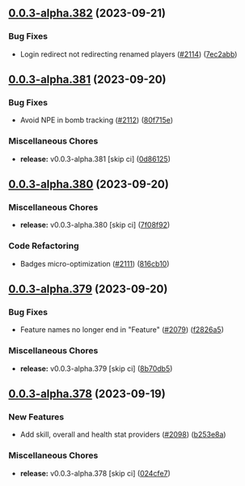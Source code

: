 ## [0.0.3-alpha.382](https://github.com/Wynntils/Artemis/compare/v0.0.3-alpha.381...v0.0.3-alpha.382) (2023-09-21)


### Bug Fixes

* Login redirect not redirecting renamed players ([#2114](https://github.com/Wynntils/Artemis/issues/2114)) ([7ec2abb](https://github.com/Wynntils/Artemis/commit/7ec2abb7867306d3512a1c2505f6cb5aaf6795bf))

## [0.0.3-alpha.381](https://github.com/Wynntils/Artemis/compare/v0.0.3-alpha.380...v0.0.3-alpha.381) (2023-09-20)


### Bug Fixes

* Avoid NPE in bomb tracking ([#2112](https://github.com/Wynntils/Artemis/issues/2112)) ([80f715e](https://github.com/Wynntils/Artemis/commit/80f715ebe578339ffcb6bf6c3685d3dd474c7c92))


### Miscellaneous Chores

* **release:** v0.0.3-alpha.381 [skip ci] ([0d86125](https://github.com/Wynntils/Artemis/commit/0d861257454b490db2f9c0e1b1cdbdaee220738e))

## [0.0.3-alpha.380](https://github.com/Wynntils/Artemis/compare/v0.0.3-alpha.379...v0.0.3-alpha.380) (2023-09-20)


### Miscellaneous Chores

* **release:** v0.0.3-alpha.380 [skip ci] ([7f08f92](https://github.com/Wynntils/Artemis/commit/7f08f9278cab95a6686e16530591583cb2bd5891))


### Code Refactoring

* Badges micro-optimization ([#2111](https://github.com/Wynntils/Artemis/issues/2111)) ([816cb10](https://github.com/Wynntils/Artemis/commit/816cb10da8840770065650e791b0a15e86da5ed0))

## [0.0.3-alpha.379](https://github.com/Wynntils/Artemis/compare/v0.0.3-alpha.378...v0.0.3-alpha.379) (2023-09-20)


### Bug Fixes

* Feature names no longer end in "Feature" ([#2079](https://github.com/Wynntils/Artemis/issues/2079)) ([f2826a5](https://github.com/Wynntils/Artemis/commit/f2826a56473ff37e57355015dea6079ffa70d53f))


### Miscellaneous Chores

* **release:** v0.0.3-alpha.379 [skip ci] ([8b70db5](https://github.com/Wynntils/Artemis/commit/8b70db5f11e5f09bddfd7793818738e08eb6814f))

## [0.0.3-alpha.378](https://github.com/Wynntils/Artemis/compare/v0.0.3-alpha.377...v0.0.3-alpha.378) (2023-09-19)


### New Features

* Add skill, overall and health stat providers ([#2098](https://github.com/Wynntils/Artemis/issues/2098)) ([b253e8a](https://github.com/Wynntils/Artemis/commit/b253e8ad671984790dd1ebeb7366f791ffbeaeb6))


### Miscellaneous Chores

* **release:** v0.0.3-alpha.378 [skip ci] ([024cfe7](https://github.com/Wynntils/Artemis/commit/024cfe79b06a724c35157b850d96e50d81f5030b))

